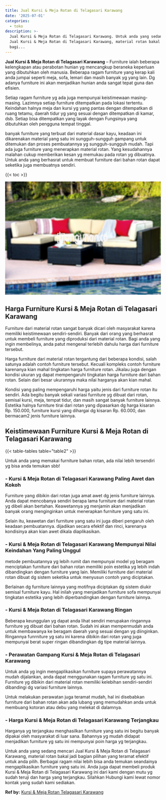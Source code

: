 ```yaml
---
title: Jual Kursi & Meja Rotan di Telagasari Karawang
date: '2025-07-01'
categories:
  - toko
description: >-
  Jual Kursi & Meja Rotan di Telagasari Karawang. Untuk anda yang sedang mencari
  Jual Kursi & Meja Rotan di Telagasari Karawang, material rotan bakal jadi
  bagi...
---
```


**Jual Kursi & Meja Rotan di Telagasari Karawang** – Furniture ialah beberapa kelengkapan atau perabotan hunian yg mencangkup beraneka keperluan yang dibutuhkan oleh manusia. Beberapa ragam furniture yang kerap kali anda jumpai seperti meja, sofa, lemari dan masih banyak yg yang lain. Dg adanya furniture ini akan menjadikan hunian anda sangat tepat guna dan efisien.

Setiap ragam furniture yg ada juga mempunyai keistimewaan masing-masing. Lazimnya setiap furniture ditempatkan pada lokasi tertentu. Keindahan halnya meja dan kursi yg yang pantas dengan ditempatkan di ruang tetamu, daerah tidur yg yang sesuai dengan ditempatkan di kamar, dsb. Setiap bisa ditempatkan yang layak dengan Fungsinya yang dibutuhkan oleh pengguna tempat tinggal.

banyak furniture yang terbuat dari material dasar kayu, keadaan ini dikarenakan material yang satu ini sungguh-sungguh gampang untuk ditemukan dan proses pembuatannya yg sungguh-sungguh mudah. Tapi ada juga furniture yang menerapkan material rotan. Yang kesudahannya malahan cukup memberikan kesan yg memukau pada rotan yg dibuatnya. Untuk anda yang berhasrat untuk membuat furniture dari bahan rotan dapat seketika juga membuatnya sendiri.

{{< toc >}}

![Jual Kursi & Meja Rotan di Telagasari Karawang](/images/kursi-meja-rotan-murah30.png)

## Harga Furniture Kursi & Meja Rotan di Telagasari Karawang

Furniture dari material rotan sangat banyak dicari oleh masyarakat karena memiliki keistimewaan sendiri-sendiri. Banyak dari orang yang berhasrat untuk membeli furniture yang diproduksi dari material rotan. Bagi anda yang ingin membelinya, anda patut mengenal terlebih dahulu harga dari furniture tersebut.

Harga furniture dari material rotan tergantung dari beberapa kondisi, salah satunya adalah contoh furniture tersebut. Kecuali kompleks contoh furniture karenanya kian mahal tingkatan harga furniture rotan. Jikalau juga dengan kondisi ukuran yg dapat mempengaruhi tingkatan harga furniture dari bahan rotan. Selain dari besar ukurannya maka nilai harganya akan kian mahal.

Kondisi yang paling mempengaruhi harga yaitu jenis dari furniture rotan itu sendiri. Ada begitu banyak sekali variasi furniture yg dibuat dari rotan, semisal kursi, meja, tempat tidur, dan masih sangat banyak furniture lainnya. Estetika halnya furniture tirai dari rotan yang dipasarkan dg harga kisaran Rp. 150.000, furniture kursi yang dihargai dg kisaran Rp. 60.000, dan bermacam2 jenis furniture lainnya.

## Keistimewaan Furniture Kursi & Meja Rotan di Telagasari Karawang

{{< table-tables table="table2" >}}

Untuk anda yang memakai furniture bahan rotan, ada nilai lebih tersendiri yg bisa anda temukan sbb!

### \- Kursi & Meja Rotan di Telagasari Karawang Paling Awet dan Kokoh

Furniture yang dibikin dari rotan juga amat awet dg jenis furniture lainnya. Anda dapat mencobanya sendiri berapa lama furniture dari material rotan yg dibeli akan bertahan. Keawetannya yg menjamin akan menjadikan banyak orang menginginkan untuk menerapkan furniture yang satu ini.

Selain itu, keawetan dari furniture yang satu ini juga diberi pengaruh oleh keadaan pembuatannya. dijadikan secara efektif dan rinci, karenanya kondisinya akan kian awet dikala diaplikasikan.

### \- Kursi & Meja Rotan di Telagasari Karawang Mempunyai Nilai Keindahan Yang Paling Unggul

metode pembuatannya yg lebih rumit dan mempunyai model yg beragam menciptakan furniture dari bahan rotan memiliki poin estetika yg lebih indah dibandingkan dengan furniture yang lain. Memiliki furniture dari material rotan dibuat dg sistem seketika untuk menyusun contoh yang diciptakan.

Berlainan dg furniture lainnya yang motifnya diciptakan dg sistem diukir semisal furniture kayu. Hal inilah yang menjadikan furniture sofa mempunyai tingkatan estetika yang lebih diperbandingkan dengan furniture lainnya.

### \- Kursi & Meja Rotan di Telagasari Karawang Ringan

Beberapa keunggulan yg dapat anda lihat sendiri merupakan ringannya furniture yg dibuat dari bahan rotan. Sudah ini akan mempermudah anda untuk membawanya ke beragam daerah yang sesuai dengan yg diinginkan. Ringannya funrniture yg satu ini karena dibikin dari rotan yang juga mempunyai berat super ringan dibandingkan dg tipe material lainnya.

### \- Perawatan Gampang Kursi & Meja Rotan di Telagasari Karawang

Untuk anda yg ingin mengaplikasikan furniture supaya perawatannya mudah dijalankan, anda dapat menggunakan ragam furniture yg satu ini. Furniture yg dibikin dari material rotan memiliki kelebihan sendiri-sendiri dibandingi dg variasi furniture lainnya.

Untuk melakukan perawatan juga teramat mudah, hal ini disebabkan furniture dari bahan rotan akan ada lubang yang memudahkan anda untuk membuang kotoran atau debu yang melekat di dalamnya.

### \- Harga Kursi & Meja Rotan di Telagasari Karawang Terjangkau

Harganya yg terjangkau menghasilkan furniture yang satu ini begitu banyak dipakai oleh masyarakat di luar sana. Bahannya yg mudah didapat menjadikan furniture yg satu ini mempunyai poin harga yg terjangkau.

Untuk anda yang sedang mencari Jual Kursi & Meja Rotan di Telagasari Karawang, material rotan bakal jadi bagian pilihan yang teramat efektif untuk anda pilih. Berbagai ragam nilai lebih bisa anda temukan seandainya mengaplikasikan furniture yang satu ini. Anda juga dapat membeli produk Kursi & Meja Rotan di Telagasari Karawang ini dari kami dengan mutu yg sudah teruji dan harga yang terjangkau. Silahkan Hubungi kami lewat nomor kontak yang sudah kami sediakan.

**Ref by:** [Kursi & Meja Rotan Telagasari Karawang](https://id.wikipedia.org/wiki/Kursi)
